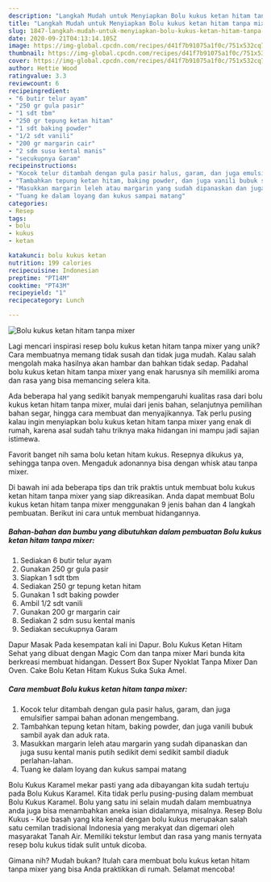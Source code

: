 ```yaml
---
description: "Langkah Mudah untuk Menyiapkan Bolu kukus ketan hitam tanpa mixer Anti Gagal"
title: "Langkah Mudah untuk Menyiapkan Bolu kukus ketan hitam tanpa mixer Anti Gagal"
slug: 1847-langkah-mudah-untuk-menyiapkan-bolu-kukus-ketan-hitam-tanpa-mixer-anti-gagal
date: 2020-09-21T04:13:14.105Z
image: https://img-global.cpcdn.com/recipes/d41f7b91075a1f0c/751x532cq70/bolu-kukus-ketan-hitam-tanpa-mixer-foto-resep-utama.jpg
thumbnail: https://img-global.cpcdn.com/recipes/d41f7b91075a1f0c/751x532cq70/bolu-kukus-ketan-hitam-tanpa-mixer-foto-resep-utama.jpg
cover: https://img-global.cpcdn.com/recipes/d41f7b91075a1f0c/751x532cq70/bolu-kukus-ketan-hitam-tanpa-mixer-foto-resep-utama.jpg
author: Hettie Wood
ratingvalue: 3.3
reviewcount: 6
recipeingredient:
- "6 butir telur ayam"
- "250 gr gula pasir"
- "1 sdt tbm"
- "250 gr tepung ketan hitam"
- "1 sdt baking powder"
- "1/2 sdt vanili"
- "200 gr margarin cair"
- "2 sdm susu kental manis"
- "secukupnya Garam"
recipeinstructions:
- "Kocok telur ditambah dengan gula pasir halus, garam, dan juga emulsifier sampai bahan adonan mengembang."
- "Tambahkan tepung ketan hitam, baking powder, dan juga vanili bubuk sambil ayak dan aduk rata."
- "Masukkan margarin leleh atau margarin yang sudah dipanaskan dan juga susu kental manis putih sedikit demi sedikit sambil diaduk perlahan-lahan."
- "Tuang ke dalam loyang dan kukus sampai matang"
categories:
- Resep
tags:
- bolu
- kukus
- ketan

katakunci: bolu kukus ketan 
nutrition: 199 calories
recipecuisine: Indonesian
preptime: "PT14M"
cooktime: "PT43M"
recipeyield: "1"
recipecategory: Lunch

---
```



![Bolu kukus ketan hitam tanpa mixer](https://img-global.cpcdn.com/recipes/d41f7b91075a1f0c/751x532cq70/bolu-kukus-ketan-hitam-tanpa-mixer-foto-resep-utama.jpg)

Lagi mencari inspirasi resep bolu kukus ketan hitam tanpa mixer yang unik? Cara membuatnya memang tidak susah dan tidak juga mudah. Kalau salah mengolah maka hasilnya akan hambar dan bahkan tidak sedap. Padahal bolu kukus ketan hitam tanpa mixer yang enak harusnya sih memiliki aroma dan rasa yang bisa memancing selera kita.

Ada beberapa hal yang sedikit banyak mempengaruhi kualitas rasa dari bolu kukus ketan hitam tanpa mixer, mulai dari jenis bahan, selanjutnya pemilihan bahan segar, hingga cara membuat dan menyajikannya. Tak perlu pusing kalau ingin menyiapkan bolu kukus ketan hitam tanpa mixer yang enak di rumah, karena asal sudah tahu triknya maka hidangan ini mampu jadi sajian istimewa.

Favorit banget nih sama bolu ketan hitam kukus. Resepnya dikukus ya, sehingga tanpa oven. Mengaduk adonannya bisa dengan whisk atau tanpa mixer.


Di bawah ini ada beberapa tips dan trik praktis untuk membuat bolu kukus ketan hitam tanpa mixer yang siap dikreasikan. Anda dapat membuat Bolu kukus ketan hitam tanpa mixer menggunakan 9 jenis bahan dan 4 langkah pembuatan. Berikut ini cara untuk membuat hidangannya.

<!--inarticleads1-->

##### Bahan-bahan dan bumbu yang dibutuhkan dalam pembuatan Bolu kukus ketan hitam tanpa mixer:

1. Sediakan 6 butir telur ayam
1. Gunakan 250 gr gula pasir
1. Siapkan 1 sdt tbm
1. Sediakan 250 gr tepung ketan hitam
1. Gunakan 1 sdt baking powder
1. Ambil 1/2 sdt vanili
1. Gunakan 200 gr margarin cair
1. Sediakan 2 sdm susu kental manis
1. Sediakan secukupnya Garam


Dapur Masak Pada kesempatan kali ini Dapur. Bolu Kukus Ketan Hitam Sehat yang dibuat dengan Magic Com dan tanpa mixer Mari bunda kita berkreasi membuat hidangan. Dessert Box Super Nyoklat Tanpa Mixer Dan Oven. Cake Bolu Ketan Hitam Kukus Suka Suka Amel. 

<!--inarticleads2-->

##### Cara membuat Bolu kukus ketan hitam tanpa mixer:

1. Kocok telur ditambah dengan gula pasir halus, garam, dan juga emulsifier sampai bahan adonan mengembang.
1. Tambahkan tepung ketan hitam, baking powder, dan juga vanili bubuk sambil ayak dan aduk rata.
1. Masukkan margarin leleh atau margarin yang sudah dipanaskan dan juga susu kental manis putih sedikit demi sedikit sambil diaduk perlahan-lahan.
1. Tuang ke dalam loyang dan kukus sampai matang


Bolu Kukus Karamel mekar pasti yang ada dibayangan kita sudah tertuju pada Bolu Kukus Karamel. Kita tidak perlu pusing-pusing dalam membuat Bolu Kukus Karamel. Bolu yang satu ini selain mudah dalam membuatnya anda juga bisa menambahkan aneka isian didalamnya, misalnya. Resep Bolu Kukus - Kue basah yang kita kenal dengan bolu kukus merupakan salah satu cemilan tradisional Indonesia yang merakyat dan digemari oleh masyarakat Tanah Air. Memiliki tekstur lembut dan rasa yang manis ternyata resep bolu kukus tidak sulit untuk dicoba. 

Gimana nih? Mudah bukan? Itulah cara membuat bolu kukus ketan hitam tanpa mixer yang bisa Anda praktikkan di rumah. Selamat mencoba!
